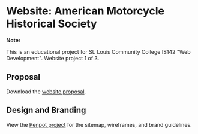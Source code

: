 # Website: American Motorcycle Historical Society

**Note:**

This is an educational project for St. Louis Community College IS142 "Web Development". Website project 1 of 3.


## Proposal

Download the [website proposal](https://github.com/bgoewert/AMHS-Website/raw/main/IS142_WebsiteProposal_AMHS.docx).

## Design and Branding

View the [Penpot project](https://design.penpot.app/#/view/43442e9d-d45f-8169-8003-e01df62f0c6f?page-id=93d0ad32-dfe5-8194-8003-d5377aa976e5&section=interactions&index=0&share-id=43442e9d-d45f-8169-8003-e04b931c6852&zoom=fit) for the sitemap, wireframes, and brand guidelines.
